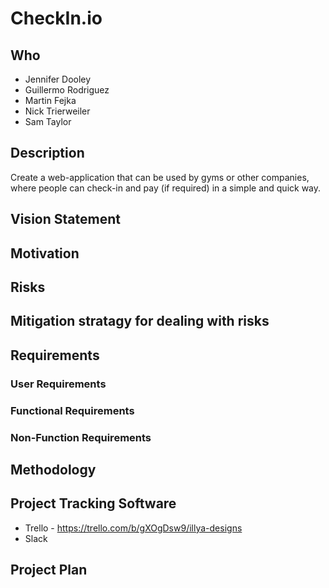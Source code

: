 # CheckIn.io
## Who
  + Jennifer Dooley
  + Guillermo Rodriguez
  + Martin Fejka
  + Nick Trierweiler
  + Sam Taylor
## Description
Create a web-application that can be used by gyms or other companies, where people can check-in and pay (if required) in a simple and quick way.
## Vision Statement
## Motivation
## Risks
## Mitigation stratagy for dealing with risks
## Requirements
### User Requirements
### Functional Requirements
### Non-Function Requirements
## Methodology
## Project Tracking Software
+ Trello - https://trello.com/b/gXOgDsw9/illya-designs
+ Slack

## Project Plan
